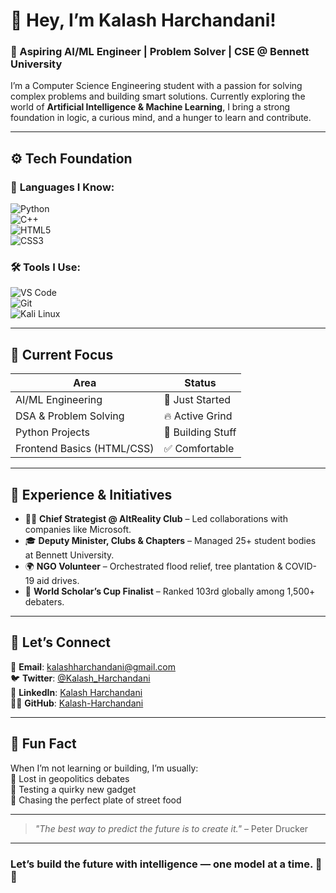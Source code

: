 # 👋 Hey, I’m **Kalash Harchandani!**  
### 🎯 Aspiring AI/ML Engineer | Problem Solver | CSE @ Bennett University  

I’m a Computer Science Engineering student with a passion for solving complex problems and building smart solutions. Currently exploring the world of **Artificial Intelligence & Machine Learning**, I bring a strong foundation in logic, a curious mind, and a hunger to learn and contribute.

---

## ⚙️ Tech Foundation  

### 🧠 **Languages I Know:**  
![Python](https://img.shields.io/badge/-Python-3776AB?style=for-the-badge&logo=python&logoColor=white)  
![C++](https://img.shields.io/badge/-C++-00599C?style=for-the-badge&logo=c%2B%2B&logoColor=white)  
![HTML5](https://img.shields.io/badge/-HTML5-E34F26?style=for-the-badge&logo=html5&logoColor=white)  
![CSS3](https://img.shields.io/badge/-CSS3-1572B6?style=for-the-badge&logo=css3&logoColor=white)  

### 🛠️ **Tools I Use:**  
![VS Code](https://img.shields.io/badge/-VS_Code-0078D4?style=for-the-badge&logo=visualstudiocode&logoColor=white)  
![Git](https://img.shields.io/badge/-Git-F1502F?style=for-the-badge&logo=git&logoColor=white)  
![Kali Linux](https://img.shields.io/badge/-Kali_Linux-557C94?style=for-the-badge&logo=kalilinux&logoColor=white)  

---

## 📍 Current Focus  

| Area                       | Status        |
|---------------------------|---------------|
| AI/ML Engineering          | 🚀 Just Started |
| DSA & Problem Solving      | 🔥 Active Grind |
| Python Projects            | 🧪 Building Stuff |
| Frontend Basics (HTML/CSS) | ✅ Comfortable  |

---

## 💼 Experience & Initiatives  

- 👨‍💼 **Chief Strategist @ AltReality Club** – Led collaborations with companies like Microsoft.  
- 🎓 **Deputy Minister, Clubs & Chapters** – Managed 25+ student bodies at Bennett University.  
- 🌍 **NGO Volunteer** – Orchestrated flood relief, tree plantation & COVID-19 aid drives.  
- 🧠 **World Scholar’s Cup Finalist** – Ranked 103rd globally among 1,500+ debaters.  

---

## 🔗 Let’s Connect

📧 **Email**: [kalashharchandani@gmail.com](mailto:kalashharchandani@gmail.com)  
🐦 **Twitter**: [@Kalash_Harchandani](https://twitter.com/Kalash_Harchandani)  
💼 **LinkedIn**: [Kalash Harchandani](https://www.linkedin.com/in/kalash-harchandani/)  
👨‍💻 **GitHub**: [Kalash-Harchandani](https://github.com/Kalash-Harchandani)

---

## 🧠 Fun Fact

When I’m not learning or building, I’m usually:  
📍 Lost in geopolitics debates  
📸 Testing a quirky new gadget  
🍜 Chasing the perfect plate of street food  

---

> *"The best way to predict the future is to create it."* – Peter Drucker  

---

### Let’s build the future with intelligence — one model at a time. 🤖✨

